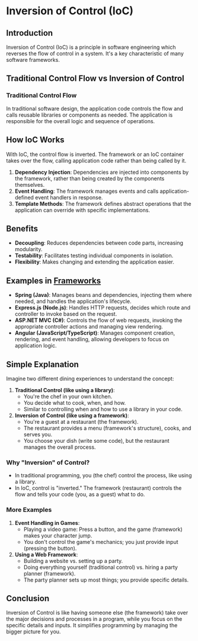 
# Inversion of Control (IoC)

## Introduction
Inversion of Control (IoC) is a principle in software engineering which reverses the flow of control in a system. It's a key characteristic of many software frameworks.

## Traditional Control Flow vs Inversion of Control
### Traditional Control Flow
In traditional software design, the application code controls the flow and calls reusable libraries or components as needed. The application is responsible for the overall logic and sequence of operations.

## How IoC Works
With IoC, the control flow is inverted. The framework or an IoC container takes over the flow, calling application code rather than being called by it.

1. **Dependency Injection**: Dependencies are injected into components by the framework, rather than being created by the components themselves.
2. **Event Handling**: The framework manages events and calls application-defined event handlers in response.
3. **Template Methods**: The framework defines abstract operations that the application can override with specific implementations.

## Benefits
- **Decoupling**: Reduces dependencies between code parts, increasing modularity.
- **Testability**: Facilitates testing individual components in isolation.
- **Flexibility**: Makes changing and extending the application easier.

## Examples in [Frameworks](lib-framework-pack.md)
- **Spring (Java)**: Manages beans and dependencies, injecting them where needed, and handles the application's lifecycle.
- **Express.js (Node.js)**: Handles HTTP requests, decides which route and controller to invoke based on the request.
- **ASP.NET MVC (C#)**: Controls the flow of web requests, invoking the appropriate controller actions and managing view rendering.
- **Angular (JavaScript/TypeScript)**: Manages component creation, rendering, and event handling, allowing developers to focus on application logic.

## Simple Explanation
Imagine two different dining experiences to understand the concept:
1. **Traditional Control (like using a library)**:
   - You're the chef in your own kitchen.
   - You decide what to cook, when, and how.
   - Similar to controlling when and how to use a library in your code.
2. **Inversion of Control (like using a framework)**:
   - You're a guest at a restaurant (the framework).
   - The restaurant provides a menu (framework's structure), cooks, and serves you.
   - You choose your dish (write some code), but the restaurant manages the overall process.

### Why "Inversion" of Control?
- In traditional programming, you (the chef) control the process, like using a library.
- In IoC, control is "inverted." The framework (restaurant) controls the flow and tells your code (you, as a guest) what to do.

### More Examples
1. **Event Handling in Games**:
   - Playing a video game: Press a button, and the game (framework) makes your character jump.
   - You don't control the game's mechanics; you just provide input (pressing the button).
2. **Using a Web Framework**:
   - Building a website vs. setting up a party.
   - Doing everything yourself (traditional control) vs. hiring a party planner (framework).
   - The party planner sets up most things; you provide specific details.

## Conclusion
Inversion of Control is like having someone else (the framework) take over the major decisions and processes in a program, while you focus on the specific details and inputs. It simplifies programming by managing the bigger picture for you.
